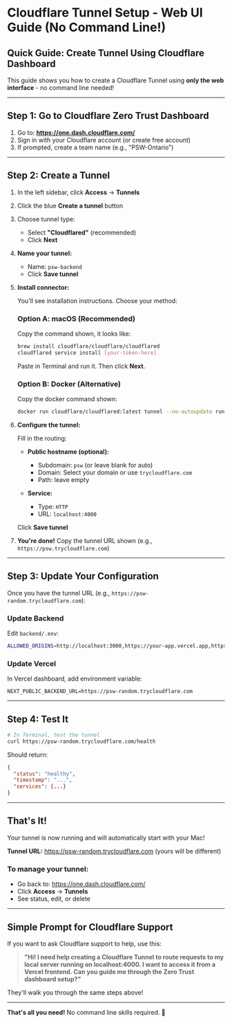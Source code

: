 # Cloudflare Tunnel Setup - Web UI Guide (No Command Line!)

## Quick Guide: Create Tunnel Using Cloudflare Dashboard

This guide shows you how to create a Cloudflare Tunnel using **only the web interface** - no command line needed!

---

## Step 1: Go to Cloudflare Zero Trust Dashboard

1. Go to: **https://one.dash.cloudflare.com/**
2. Sign in with your Cloudflare account (or create free account)
3. If prompted, create a team name (e.g., "PSW-Ontario")

---

## Step 2: Create a Tunnel

1. In the left sidebar, click **Access** → **Tunnels**
2. Click the blue **Create a tunnel** button
3. Choose tunnel type:
   - Select **"Cloudflared"** (recommended)
   - Click **Next**

4. **Name your tunnel:**
   - Name: `psw-backend`
   - Click **Save tunnel**

5. **Install connector:**

   You'll see installation instructions. Choose your method:

   ### Option A: macOS (Recommended)
   Copy the command shown, it looks like:

   ```bash
   brew install cloudflare/cloudflare/cloudflared
   cloudflared service install [your-token-here]
   ```

   Paste in Terminal and run it. Then click **Next**.

   ### Option B: Docker (Alternative)
   Copy the docker command shown:

   ```bash
   docker run cloudflare/cloudflared:latest tunnel --no-autoupdate run --token [your-token]
   ```

6. **Configure the tunnel:**

   Fill in the routing:
   - **Public hostname (optional):**
     - Subdomain: `psw` (or leave blank for auto)
     - Domain: Select your domain or use `trycloudflare.com`
     - Path: leave empty

   - **Service:**
     - Type: `HTTP`
     - URL: `localhost:4000`

   Click **Save tunnel**

7. **You're done!** Copy the tunnel URL shown (e.g., `https://psw.trycloudflare.com`)

---

## Step 3: Update Your Configuration

Once you have the tunnel URL (e.g., `https://psw-random.trycloudflare.com`):

### Update Backend

Edit `backend/.env`:
```bash
ALLOWED_ORIGINS=http://localhost:3000,https://your-app.vercel.app,https://psw-random.trycloudflare.com
```

### Update Vercel

In Vercel dashboard, add environment variable:
```
NEXT_PUBLIC_BACKEND_URL=https://psw-random.trycloudflare.com
```

---

## Step 4: Test It

```bash
# In Terminal, test the tunnel
curl https://psw-random.trycloudflare.com/health
```

Should return:
```json
{
  "status": "healthy",
  "timestamp": "...",
  "services": {...}
}
```

---

## That's It!

Your tunnel is now running and will automatically start with your Mac!

**Tunnel URL:** https://psw-random.trycloudflare.com (yours will be different)

### To manage your tunnel:
- Go back to: https://one.dash.cloudflare.com/
- Click **Access** → **Tunnels**
- See status, edit, or delete

---

## Simple Prompt for Cloudflare Support

If you want to ask Cloudflare support to help, use this:

> **"Hi! I need help creating a Cloudflare Tunnel to route requests to my local server running on localhost:4000. I want to access it from a Vercel frontend. Can you guide me through the Zero Trust dashboard setup?"**

They'll walk you through the same steps above!

---

**That's all you need!** No command line skills required. 🎉
